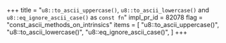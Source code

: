 +++
title = "`u8::to_ascii_uppercase()`, `u8::to_ascii_lowercase()` and `u8::eq_ignore_ascii_case()` as `const fn`"
impl_pr_id = 82078
flag = "const_ascii_methods_on_intrinsics"
items = [
    "u8::to_ascii_uppercase()",
    "u8::to_ascii_lowercase()",
    "u8::eq_ignore_ascii_case()",
]
+++
